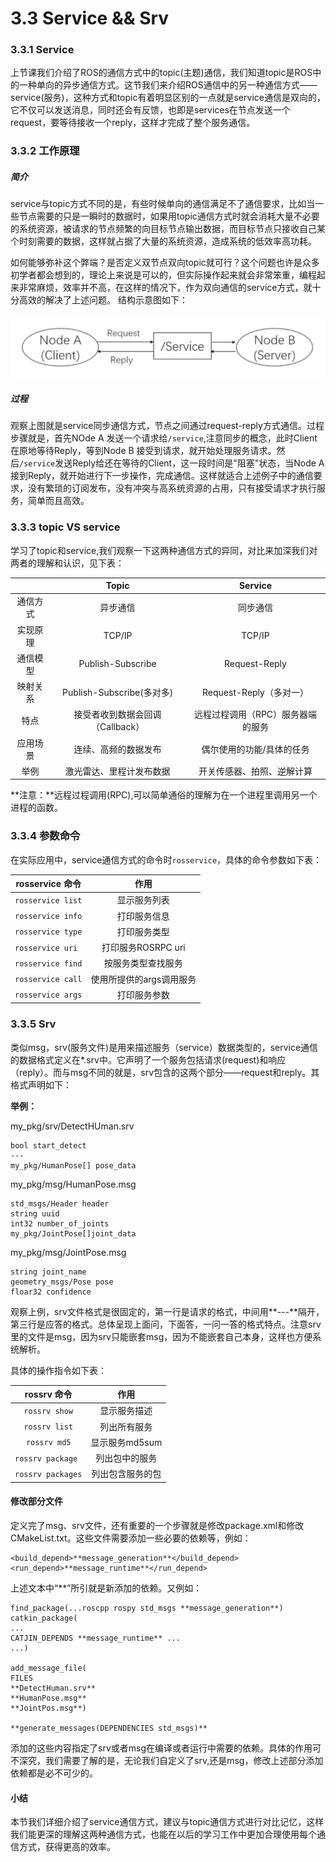 # 3.3 Service && Srv
### 3.3.1 Service
上节课我们介绍了ROS的通信方式中的topic(主题)通信，我们知道topic是ROS中的一种单向的异步通信方式。这节我们来介绍ROS通信中的另一种通信方式——service(服务)，这种方式和topic有着明显区别的一点就是service通信是双向的，它不仅可以发送消息，同时还会有反馈，也即是services在节点发送一个request，要等待接收一个reply，这样才完成了整个服务通信。
### 3.3.2 工作原理
##### 简介
service与topic方式不同的是，有些时候单向的通信满足不了通信要求，比如当一些节点需要的只是一瞬时的数据时，如果用topic通信方式时就会消耗大量不必要的系统资源，被请求的节点频繁的向目标节点输出数据，而目标节点只接收自己某个时刻需要的数据，这样就占据了大量的系统资源，造成系统的低效率高功耗。

如何能够弥补这个弊端？是否定义双节点双向topic就可行？这个问题也许是众多初学者都会想到的，理论上来说是可以的，但实际操作起来就会非常笨重，编程起来非常麻烦，效率并不高，在这样的情况下，作为双向通信的service方式，就十分高效的解决了上述问题。
结构示意图如下：

![](/pics/service_structure.png)

##### 过程
观察上图就是service同步通信方式，节点之间通过request-reply方式通信。过程步骤就是，首先NOde A 发送一个请求给`/service`,注意同步的概念，此时Client在原地等待Reply，等到Node B 接受到请求，就开始处理服务请求。然后`/service`发送Reply给还在等待的Client，这一段时间是"阻塞"状态，当Node A接到Reply，就开始进行下一步操作，完成通信。这样就适合上述例子中的通信要求，没有繁琐的订阅发布，没有冲突与高系统资源的占用，只有接受请求才执行服务，简单而且高效。

### 3.3.3 topic VS service
学习了topic和service,我们观察一下这两种通信方式的异同，对比来加深我们对两者的理解和认识，见下表：


|        | Topic | Service|
| :------: | :------:  |:------: |
| 通信方式  |  异步通信 |同步通信|
| 实现原理  |  TCP/IP  |TCP/IP| 
| 通信模型  |  Publish-Subscribe |Request-Reply   |
| 映射关系  |  Publish-Subscribe(多对多)|Request-Reply（多对一）|
|特点    |  接受者收到数据会回调（Callback）  |远程过程调用（RPC）服务器端的服务|
|应用场景   | 连续、高频的数据发布 |偶尔使用的功能/具体的任务|
|举例|激光雷达、里程计发布数据  |开关传感器、拍照、逆解计算|

**注意：**远程过程调用(RPC),可以简单通俗的理解为在一个进程里调用另一个进程的函数。


### 3.3.4 参数命令

在实际应用中，service通信方式的命令时`rosservice`，具体的命令参数如下表：


|    rosservice 命令    | 作用 |
| :------:   | :------:           |
| `rosservice list`  |   显示服务列表 |
| `rosservice info`   |  打印服务信息  |
| `rosservice type`   |  打印服务类型 |
| `rosservice uri `    |  打印服务ROSRPC uri|
| `rosservice find`     |  按服务类型查找服务  |
|`rosservice call`    |  使用所提供的args调用服务 |
|`rosservice args` |  打印服务参数  |

### 3.3.5 Srv
类似msg，srv(服务文件)是用来描述服务（service）数据类型的，service通信的数据格式定义在*.srv中。它声明了一个服务包括请求(request)和响应（reply）。而与msg不同的就是，srv包含的这两个部分——request和reply。其格式声明如下：

**举例：**

my_pkg/srv/DetectHUman.srv

    bool start_detect
    ---
    my_pkg/HumanPose[] pose_data
    
my_pkg/msg/HumanPose.msg

    std_msgs/Header header
    string uuid
    int32 number_of_joints
    my_pkg/JointPose[]joint_data
    
my_pkg/msg/JointPose.msg

    string joint_name
    geometry_msgs/Pose pose
    floar32 confidence
    
观察上例，srv文件格式是很固定的，第一行是请求的格式，中间用**---**隔开，第三行是应答的格式。总体呈现上面问，下面答，一问一答的格式特点。注意srv里的文件是msg，因为srv只能嵌套msg，因为不能嵌套自己本身，这样也方便系统解析。


具体的操作指令如下表：

|    rossrv 命令    | 作用 |
| :------:   | :------:           |
| `rossrv show`  |  显示服务描述|
| `rossrv list`   | 列出所有服务  |
| `rossrv md5`   |  显示服务md5sum |
| `rossrv package `    |  列出包中的服务|
|`rossrv packages`    |  列出包含服务的包|

#### 修改部分文件
定义完了msg、srv文件，还有重要的一个步骤就是修改package.xml和修改CMakeList.txt。这些文件需要添加一些必要的依赖等，例如：

    <build_depend>**message_generation**</build_depend>
    <run_depend>**message_runtime**</run_depend>
    
上述文本中“**”所引就是新添加的依赖。又例如：

    find_package(...roscpp rospy std_msgs **message_generation**)
    catkin_package(
    ...
    CATJIN_DEPENDS **message_runtime** ...
    ...)
    
    add_message_file(
    FILES
    **DetectHuman.srv**
    **HumanPose.msg**
    **JointPos.msg**)
    
    **generate_messages(DEPENDENCIES std_msgs)**
    
添加的这些内容指定了srv或者msg在编译或者运行中需要的依赖。具体的作用可不深究，我们需要了解的是，无论我们自定义了srv,还是msg，修改上述部分添加依赖都是必不可少的。
    
#### 小结
本节我们详细介绍了service通信方式，建议与topic通信方式进行对比记忆，这样我们能更深的理解这两种通信方式，也能在以后的学习工作中更加合理使用每个通信方式，获得更高的效率。


